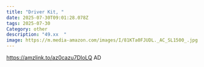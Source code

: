 ```yaml
---
title: "Driver Kit, "
date: 2025-07-30T09:01:28.078Z
tags: 2025-07-30
Category: other
description: "49.xx  "
image: https://m.media-amazon.com/images/I/81KTa0FJUDL._AC_SL1500_.jpg
---
```

https://amzlink.to/az0cazu7DloLQ
AD